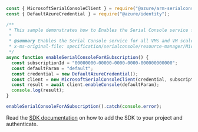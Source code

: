 ```javascript
const { MicrosoftSerialConsoleClient } = require("@azure/arm-serialconsole");
const { DefaultAzureCredential } = require("@azure/identity");

/**
 * This sample demonstrates how to Enables the Serial Console service for all VMs and VM scale sets in the provided subscription
 *
 * @summary Enables the Serial Console service for all VMs and VM scale sets in the provided subscription
 * x-ms-original-file: specification/serialconsole/resource-manager/Microsoft.SerialConsole/stable/2018-05-01/examples/EnableConsoleExamples.json
 */
async function enableSerialConsoleForASubscription() {
  const subscriptionId = "00000000-00000-0000-0000-000000000000";
  const defaultParam = "default";
  const credential = new DefaultAzureCredential();
  const client = new MicrosoftSerialConsoleClient(credential, subscriptionId);
  const result = await client.enableConsole(defaultParam);
  console.log(result);
}

enableSerialConsoleForASubscription().catch(console.error);
```

Read the [SDK documentation](https://github.com/Azure/azure-sdk-for-js/blob/%40azure%2Farm-serialconsole_2.0.1/sdk/serialconsole/arm-serialconsole/README.md) on how to add the SDK to your project and authenticate.

